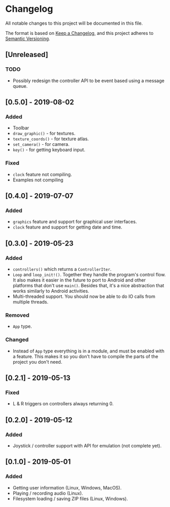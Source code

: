 # Changelog
All notable changes to this project will be documented in this file.

The format is based on [Keep a Changelog](https://keepachangelog.com/en/1.0.0/),
and this project adheres to [Semantic Versioning](https://code.plopgrizzly.com/semver/).

## [Unreleased]
### TODO
- Possibly redesign the controller API to be event based using a message queue.

## [0.5.0] - 2019-08-02
### Added
- Toolbar
- `draw_graphic()` - for textures.
- `texture_coords()` - for texture atlas.
- `set_camera()` - for camera.
- `key()` - for getting keyboard input.

### Fixed
- `clock` feature not compiling.
- Examples not compiling

## [0.4.0] - 2019-07-07
### Added
- `graphics` feature and support for graphical user interfaces.
- `clock` feature and support for getting date and time.

## [0.3.0] - 2019-05-23
### Added
- `controllers()` which returns a `ControllerIter`.
- `Loop` and `loop_init!()`.  Together they handle the program's control flow.  It also makes it easier in the future to port to Android and other platforms that don't use `main()`.  Besides that, it's a nice abstraction that works similarly to Android activities.
- Multi-threaded support.  You should now be able to do IO calls from multiple threads.

### Removed
- `App` type.

### Changed
- Instead of `App` type everything is in a module, and must be enabled with a feature.  This makes it so you don't have to compile the parts of the project you don't need.

## [0.2.1] - 2019-05-13
### Fixed
- L & R triggers on controllers always returning 0.

## [0.2.0] - 2019-05-12
### Added
- Joystick / controller support with API for emulation (not complete yet).

## [0.1.0] - 2019-05-01
### Added
- Getting user information (Linux, Windows, MacOS).
- Playing / recording audio (Linux).
- Filesystem loading / saving ZIP files (Linux, Windows).
